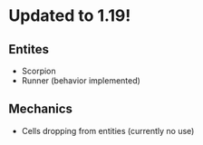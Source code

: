 # Updated to 1.19!

## Entites

* Scorpion
* Runner (behavior implemented)

## Mechanics

* Cells dropping from entities (currently no use)